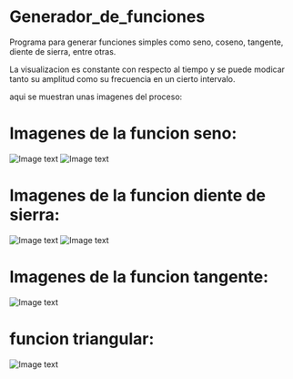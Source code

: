 # Generador_de_funciones
Programa para generar funciones simples como seno, coseno, tangente, diente de sierra, entre otras. 

La visualizacion es constante con respecto al tiempo y se puede modicar tanto su amplitud como su frecuencia en un cierto intervalo.

aqui se muestran unas imagenes del proceso: 

# Imagenes de la funcion seno: 
![Image text](https://github.com/4lfr3d0MP/Generador_de_funciones/blob/main/Generador_de_se%C3%B1ales/seno.png)
![Image text](https://github.com/4lfr3d0MP/Generador_de_funciones/blob/main/Generador_de_se%C3%B1ales/seno2.png)

# Imagenes de la funcion diente de sierra: 
![Image text](https://github.com/4lfr3d0MP/Generador_de_funciones/blob/main/Generador_de_se%C3%B1ales/Diente_1.png)
![Image text](https://github.com/4lfr3d0MP/Generador_de_funciones/blob/main/Generador_de_se%C3%B1ales/Diente_2.png)

# Imagenes de la funcion tangente: 
![Image text](https://github.com/4lfr3d0MP/Generador_de_funciones/blob/main/Generador_de_se%C3%B1ales/tangente.png)

# funcion triangular: 
![Image text](https://github.com/4lfr3d0MP/Generador_de_funciones/blob/main/Generador_de_se%C3%B1ales/triangular.png)
